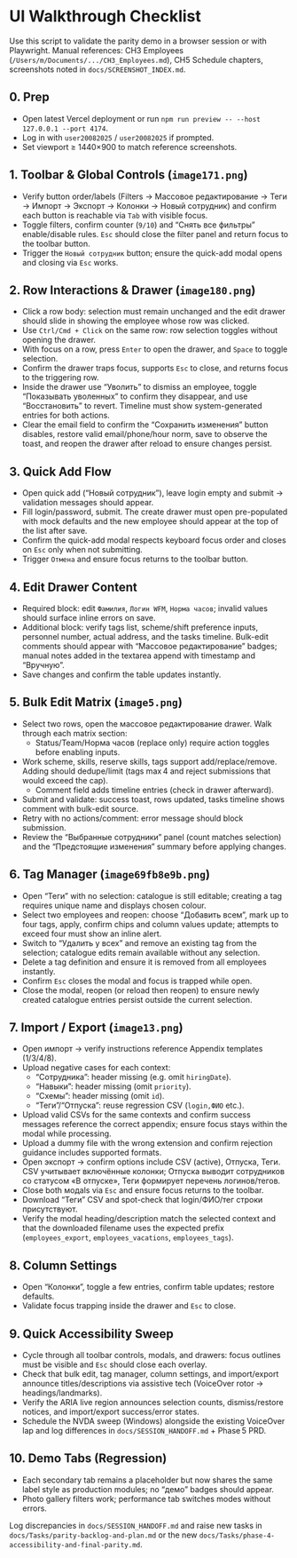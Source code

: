 # UI Walkthrough Checklist

Use this script to validate the parity demo in a browser session or with Playwright. Manual references: CH3 Employees (`/Users/m/Documents/.../CH3_Employees.md`), CH5 Schedule chapters, screenshots noted in `docs/SCREENSHOT_INDEX.md`.

## 0. Prep
- Open latest Vercel deployment or run `npm run preview -- --host 127.0.0.1 --port 4174`.
- Log in with `user20082025` / `user20082025` if prompted.
- Set viewport ≥ 1440×900 to match reference screenshots.

## 1. Toolbar & Global Controls (`image171.png`)
- Verify button order/labels (Filters → Массовое редактирование → Теги → Импорт → Экспорт → Колонки → Новый сотрудник) and confirm each button is reachable via `Tab` with visible focus.
- Toggle filters, confirm counter (`9/10`) and “Снять все фильтры” enable/disable rules. `Esc` should close the filter panel and return focus to the toolbar button.
- Trigger the `Новый сотрудник` button; ensure the quick-add modal opens and closing via `Esc` works.

## 2. Row Interactions & Drawer (`image180.png`)
- Click a row body: selection must remain unchanged and the edit drawer should slide in showing the employee whose row was clicked.
- Use `Ctrl/Cmd + Click` on the same row: row selection toggles without opening the drawer.
- With focus on a row, press `Enter` to open the drawer, and `Space` to toggle selection.
- Confirm the drawer traps focus, supports `Esc` to close, and returns focus to the triggering row.
- Inside the drawer use “Уволить” to dismiss an employee, toggle “Показывать уволенных” to confirm they disappear, and use “Восстановить” to revert. Timeline must show system-generated entries for both actions.
- Clear the email field to confirm the “Сохранить изменения” button disables, restore valid email/phone/hour norm, save to observe the toast, and reopen the drawer after reload to ensure changes persist.

## 3. Quick Add Flow
- Open quick add (“Новый сотрудник”), leave login empty and submit → validation messages should appear.
- Fill login/password, submit. The create drawer must open pre-populated with mock defaults and the new employee should appear at the top of the list after save.
- Confirm the quick-add modal respects keyboard focus order and closes on `Esc` only when not submitting.
- Trigger `Отмена` and ensure focus returns to the toolbar button.

## 4. Edit Drawer Content
- Required block: edit `Фамилия`, `Логин WFM`, `Норма часов`; invalid values should surface inline errors on save.
- Additional block: verify tags list, scheme/shift preference inputs, personnel number, actual address, and the tasks timeline. Bulk-edit comments should appear with “Массовое редактирование” badges; manual notes added in the textarea append with timestamp and “Вручную”.
- Save changes and confirm the table updates instantly.

## 5. Bulk Edit Matrix (`image5.png`)
- Select two rows, open the массовое редактирование drawer. Walk through each matrix section:
  - Status/Team/Норма часов (replace only) require action toggles before enabling inputs.
- Work scheme, skills, reserve skills, tags support add/replace/remove. Adding should dedupe/limit (tags max 4 and reject submissions that would exceed the cap).
  - Comment field adds timeline entries (check in drawer afterward).
- Submit and validate: success toast, rows updated, tasks timeline shows comment with bulk-edit source.
- Retry with no actions/comment: error message should block submission.
- Review the “Выбранные сотрудники” panel (count matches selection) and the “Предстоящие изменения” summary before applying changes.

## 6. Tag Manager (`image69fb8e9b.png`)
- Open “Теги” with no selection: catalogue is still editable; creating a tag requires unique name and displays chosen colour.
- Select two employees and reopen: choose “Добавить всем”, mark up to four tags, apply, confirm chips and column values update; attempts to exceed four must show an inline alert.
- Switch to “Удалить у всех” and remove an existing tag from the selection; catalogue edits remain available without any selection.
- Delete a tag definition and ensure it is removed from all employees instantly.
- Confirm `Esc` closes the modal and focus is trapped while open.
- Close the modal, reopen (or reload then reopen) to ensure newly created catalogue entries persist outside the current selection.

## 7. Import / Export (`image13.png`)
- Open импорт → verify instructions reference Appendix templates (1/3/4/8).
- Upload negative cases for each context:
  - “Сотрудника”: header missing (e.g. omit `hiringDate`).
  - “Навыки”: header missing (omit `priority`).
  - “Схемы”: header missing (omit `id`).
  - “Теги”/“Отпуска”: reuse regression CSV (`login,ФИО` etc.).
- Upload valid CSVs for the same contexts and confirm success messages reference the correct appendix; ensure focus stays within the modal while processing.
- Upload a dummy file with the wrong extension and confirm rejection guidance includes supported formats.
- Open экспорт → confirm options include CSV (active), Отпуска, Теги. CSV учитывает включённые колонки; Отпуска выводит сотрудников со статусом «В отпуске», Теги формирует перечень логинов/тегов.
- Close both модals via `Esc` and ensure focus returns to the toolbar.
- Download “Теги” CSV and spot-check that login/ФИО/тег строки присутствуют.
- Verify the modal heading/description match the selected context and that the downloaded filename uses the expected prefix (`employees_export`, `employees_vacations`, `employees_tags`).

## 8. Column Settings
- Open “Колонки”, toggle a few entries, confirm table updates; restore defaults.
- Validate focus trapping inside the drawer and `Esc` to close.

## 9. Quick Accessibility Sweep
- Cycle through all toolbar controls, modals, and drawers: focus outlines must be visible and `Esc` should close each overlay.
- Check that bulk edit, tag manager, column settings, and import/export announce titles/descriptions via assistive tech (VoiceOver rotor → headings/landmarks).
- Verify the ARIA live region announces selection counts, dismiss/restore notices, and import/export success/error states.
- Schedule the NVDA sweep (Windows) alongside the existing VoiceOver lap and log differences in `docs/SESSION_HANDOFF.md` + Phase 5 PRD.

## 10. Demo Tabs (Regression)
- Each secondary tab remains a placeholder but now shares the same label style as production modules; no “демо” badges should appear.
- Photo gallery filters work; performance tab switches modes without errors.

Log discrepancies in `docs/SESSION_HANDOFF.md` and raise new tasks in `docs/Tasks/parity-backlog-and-plan.md` or the new `docs/Tasks/phase-4-accessibility-and-final-parity.md`.
